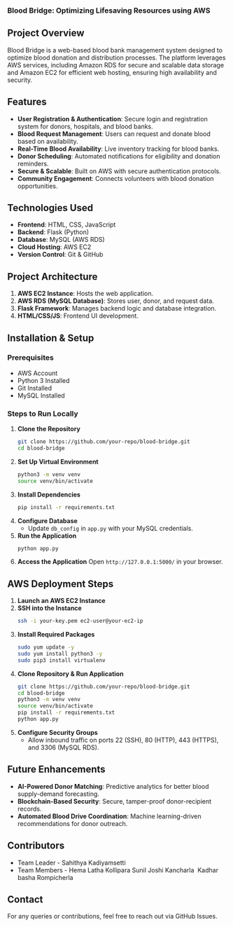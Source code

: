 ### Blood Bridge: Optimizing Lifesaving Resources using AWS

## Project Overview
Blood Bridge is a web-based blood bank management system designed to optimize blood donation and distribution processes.
The platform leverages AWS services, including Amazon RDS for secure and scalable data storage and Amazon EC2 for efficient web hosting, ensuring high availability and security.

## Features
- **User Registration & Authentication**: Secure login and registration system for donors, hospitals, and blood banks.
- **Blood Request Management**: Users can request and donate blood based on availability.
- **Real-Time Blood Availability**: Live inventory tracking for blood banks.
- **Donor Scheduling**: Automated notifications for eligibility and donation reminders.
- **Secure & Scalable**: Built on AWS with secure authentication protocols.
- **Community Engagement**: Connects volunteers with blood donation opportunities.

## Technologies Used
- **Frontend**: HTML, CSS, JavaScript
- **Backend**: Flask (Python)
- **Database**: MySQL (AWS RDS)
- **Cloud Hosting**: AWS EC2
- **Version Control**: Git & GitHub
  
## Project Architecture
1. **AWS EC2 Instance**: Hosts the web application.
2. **AWS RDS (MySQL Database)**: Stores user, donor, and request data.
3. **Flask Framework**: Manages backend logic and database integration.
4. **HTML/CSS/JS**: Frontend UI development.

## Installation & Setup
### Prerequisites
- AWS Account
- Python 3 Installed
- Git Installed
- MySQL Installed

### Steps to Run Locally
1. **Clone the Repository**
   ```bash
   git clone https://github.com/your-repo/blood-bridge.git
   cd blood-bridge
   ```
2. **Set Up Virtual Environment**
   ```bash
   python3 -m venv venv
   source venv/bin/activate
   ```
3. **Install Dependencies**
   ```bash
   pip install -r requirements.txt
   ```
4. **Configure Database**
   - Update `db_config` in `app.py` with your MySQL credentials.
5. **Run the Application**
   ```bash
   python app.py
   ```
6. **Access the Application**
   Open `http://127.0.0.1:5000/` in your browser.

## AWS Deployment Steps
1. **Launch an AWS EC2 Instance**
2. **SSH into the Instance**
   ```bash
   ssh -i your-key.pem ec2-user@your-ec2-ip
   ```
3. **Install Required Packages**
   ```bash
   sudo yum update -y
   sudo yum install python3 -y
   sudo pip3 install virtualenv
   ```
4. **Clone Repository & Run Application**
   ```bash
   git clone https://github.com/your-repo/blood-bridge.git
   cd blood-bridge
   python3 -m venv venv
   source venv/bin/activate
   pip install -r requirements.txt
   python app.py
   ```
5. **Configure Security Groups**
   - Allow inbound traffic on ports 22 (SSH), 80 (HTTP), 443 (HTTPS), and 3306 (MySQL RDS).

## Future Enhancements
- **AI-Powered Donor Matching**: Predictive analytics for better blood supply-demand forecasting.
- **Blockchain-Based Security**: Secure, tamper-proof donor-recipient records.
- **Automated Blood Drive Coordination**: Machine learning-driven recommendations for donor outreach.

## Contributors
- Team Leader - Sahithya Kadiyamsetti
- Team Members - Hema Latha Kollipara
                 Sunil Joshi Kancharla 
                 Kadhar basha Rompicherla

## Contact
For any queries or contributions, feel free to reach out via GitHub Issues.
